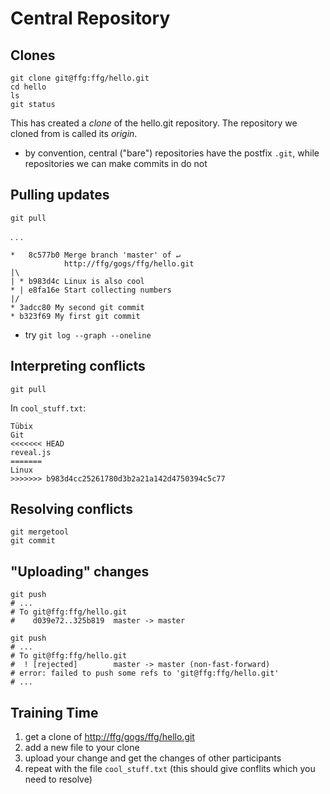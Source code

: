 Central Repository
==================


Clones
------

    git clone git@ffg:ffg/hello.git
    cd hello
    ls
    git status

This has created a _clone_ of the hello.git repository. The repository we
cloned from is called its _origin_.

<ul class="hints">
<li> by convention, central ("bare") repositories have the postfix
<code>.git</code>, while repositories we can make commits in do not</li>
</ul>


Pulling updates
---------------

    git pull

. . .

    *   8c577b0 Merge branch 'master' of ↵
                http://ffg/gogs/ffg/hello.git
    |\  
    | * b983d4c Linux is also cool
    * | e8fa16e Start collecting numbers
    |/  
    * 3adcc80 My second git commit
    * b323f69 My first git commit

<ul class="hints">
<li> try <code>git log --graph --oneline</code></li>
</ul>


Interpreting conflicts
----------------------

    git pull

In `cool_stuff.txt`:

```conflict
Tübix
Git
<<<<<<< HEAD
reveal.js
=======
Linux
>>>>>>> b983d4cc25261780d3b2a21a142d4750394c5c77
```


Resolving conflicts
-------------------

    git mergetool
    git commit



"Uploading" changes
-------------------

    git push
    # ...
    # To git@ffg:ffg/hello.git
    #    d039e72..325b819  master -> master

    git push
    # ...
    # To git@ffg:ffg/hello.git
    #  ! [rejected]        master -> master (non-fast-forward)
    # error: failed to push some refs to 'git@ffg:ffg/hello.git'
    # ...


Training Time
-------------

1. get a clone of <http://ffg/gogs/ffg/hello.git>
2. add a new file to your clone
3. upload your change and get the changes of other participants
4. repeat with the file `cool_stuff.txt` (this should give conflits which you need to resolve)

